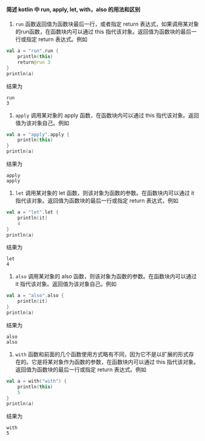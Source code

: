 #### 简述 kotlin 中 run, apply, let, with，also 的用法和区别

1. `run` 函数返回值为函数块最后一行，或者指定 return 表达式，如果调用某对象的run函数，在函数块内可以通过 this 指代该对象。返回值为函数块的最后一行或指定 return 表达式。例如

```kotlin
val a = "run".run {
    println(this)
    return@run 3
}
println(a)
```

结果为

```
run
3
```

1. `apply` 调用某对象的 apply 函数，在函数块内可以通过 this 指代该对象。返回值为该对象自己。例如

```kotlin
val a = "apply".apply {
    println(this)
}
println(a)
```

结果为

```
apply
apply
```

1. `let` 调用某对象的 let 函数，则该对象为函数的参数。在函数块内可以通过 it 指代该对象。返回值为函数块的最后一行或指定 return 表达式，例如

```kotlin
val a = "let".let {
    println(it)
    4
}
println(a)
```

结果为

```
let
4
```

1. `also` 调用某对象的 also 函数，则该对象为函数的参数。在函数块内可以通过 it 指代该对象。返回值为该对象自己。例如

```kotlin
val a = "also".also {
    println(it)
}
println(a)
```

结果为

```
also
also
```

1. `with` 函数和前面的几个函数使用方式略有不同，因为它不是以扩展的形式存在的。它是将某对象作为函数的参数，在函数块内可以通过 this 指代该对象。返回值为函数块的最后一行或指定 return 表达式。例如

```kotlin
val a = with("with") {
    println(this)
    5
}
println(a)
```

结果为

```
with
5
```